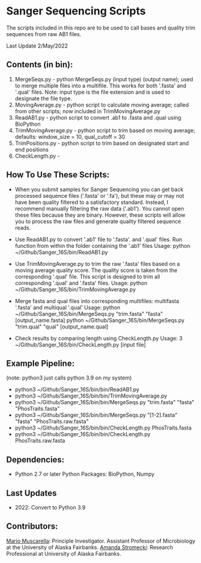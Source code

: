 # Sanger Sequencing Scripts

The scripts included in this repo are to be used to call bases and quality trim sequences from raw AB1 files.

Last Update 2/May/2022

## Contents (in bin):

1. MergeSeqs.py - python MergeSeqs.py (input type) (output name); used to merge multiple files into a multifile. This works for both '.fasta' and '.qual' files. Note: input type is the file extension and is used to designate the file type.
2. MovingAverage.py - python script to calculate moving average; called from other scripts; now included in TrimMovingAverage.py
3. ReadAB1.py - python script to convert .ab1 to .fasta and .qual using BioPython
4. TrimMovingAverage.py - python script to trim based on moving average; defaults: window_size = 10, qual_cutoff = 30
5. TrimPositions.py - python script to trim based on designated start and end positions
6. CheckLength.py -

## How To Use These Scripts:

+ When you submit samples for Sanger Sequencing you can get back processed sequence files ('.fasta' or '.fa'), but these may or may not have been quality filtered to a satisfactory standard. Instead, I recommend manually filtering the raw data ('.ab1'). You cannot open these files because they are binary. However, these scripts will allow you to process the raw files and generate quality filtered sequence reads.

+ Use ReadAB1.py to convert '.ab1' file to '.fasta'. and '.qual' files. Run function from within the folder containing the '.ab1' files
    Usage: python ~/Github/Sanger_16S/bin/ReadAB1.py

+ Use TrimMovingAverage.py to trim the raw '.fasta' files based on a moving average quality score. The quality score is taken from the corresponding '.qual' file. This script is designed to trim all corresponding '.qual' and '.fasta' files.
    Usage: python ~/Github/Sanger_16S/bin/TrimMovingAverage.py

+ Merge fasta and qual files into corresponding multifiles: multifasta '.fasta' and multiqual '.qual'
    Usage: python ~/Github/Sanger_16S/bin/MergeSeqs.py "trim.fasta" "fasta" [output_name.fasta]
           python ~/Github/Sanger_16S/bin/MergeSeqs.py "trim.qual" "qual" [output_name.qual]

+ Check results by comparing length using CheckLength.py
    Usage: 3 ~/Github/Sanger_16S/bin/CheckLength.py [input file]


## Example Pipeline:
(note: python3 just calls python 3.9 on my system)
+ python3 ~/Github/Sanger_16S/bin/bin/ReadAB1.py 
+ python3 ~/Github/Sanger_16S/bin/bin/TrimMovingAverage.py
+ python3 ~/Github/Sanger_16S/bin/bin/MergeSeqs.py "trim.fasta" "fasta" "PhosTraits.fasta"
+ python3 ~/Github/Sanger_16S/bin/bin/MergeSeqs.py "[1-2].fasta" "fasta" "PhosTraits.raw.fasta"
+ python3 ~/Github/Sanger_16S/bin/bin/CheckLength.py PhosTraits.fasta
+ python3 ~/Github/Sanger_16S/bin/bin/CheckLength.py PhosTraits.raw.fasta

## Dependencies:
+ Python 2.7 or later
    Python Packages: BioPython, Numpy

## Last Updates
+ 2022: Convert to Python 3.9

## Contributors:
[Mario Muscarella](http://muscarellalab.github.io/): Principle Investigator. Assistant Professor of Microbiology at the University of Alaska Fairbanks.
[Amanda Stromecki](https://github.com/astromecki): Research Professional at University of Alaska Fairbanks.
